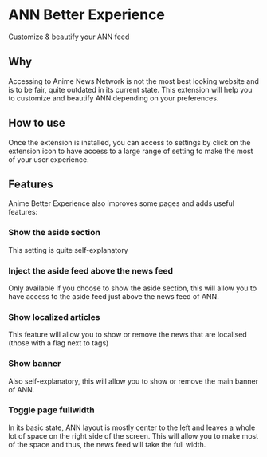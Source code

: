 # ANN Better Experience
Customize &amp; beautify your ANN feed

## Why
Accessing to Anime News Network is not the most best looking website and is to be fair,
quite outdated in its current state. This extension will help you to customize and beautify
ANN depending on your preferences.

## How to use
Once the extension is installed, you can access to settings by click on the extension icon to have access
to a large range of setting to make the most of your user experience.

## Features
Anime Better Experience also improves some pages and adds useful features:

### Show the aside section
This setting is quite self-explanatory

### Inject the aside feed above the news feed
Only available if you choose to show the aside section, this will allow you to have access to the aside feed just above the news feed of ANN.

### Show localized articles
This feature will allow you to show or remove the news that are localised (those with a flag next to tags)

### Show banner
Also self-explanatory, this will allow you to show or remove the main banner of ANN.

### Toggle page fullwidth
In its basic state, ANN layout is mostly center to the left and leaves a whole lot of space on the right side of the screen. This will allow you to make most
of the space and thus, the news feed will take the full width.
